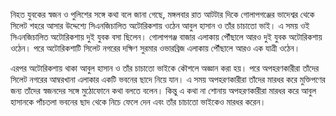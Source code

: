 নিহত যুবকের স্বজন ও পুলিশের সঙ্গে কথা বলে জানা গেছে, মঙ্গলবার রাত আটটার দিকে গোলাপগঞ্জের ভাদেশ্বর থেকে সিলেট শহরে আসার উদ্দেশ্যে সিএনজিচালিত অটোরিকশায় ওঠেন আবুল হাসান ও তাঁর চাচাতো ভাই। এ সময় ওই সিএন‌জিচা‌লিত অটোরিকশায় দুই যুবক বসা ছিলেন। গোলাপগঞ্জ বাজার এলাকায় পৌঁছালে আরও দুই যুবক অটো‌রিকশায় ওঠেন। পরে অটোরিকশাটি সিলেট নগরের দক্ষিণ সুরমার ওভারব্রিজ এলাকায় পৌঁছালে আরও এক যাত্রী ওঠেন।

এরপর অটোরিকশায় থাকা আবুল হাসান ও তাঁর চাচাতো ভাইকে কৌশলে অজ্ঞান করা হয়। পরে অপহরণকারীরা তাঁদের সিলেট নগরের আম্বরখানা এলাকার একটি ভবনের ছাদে নিয়ে যান। এ সময় অপহরণকারীরা তাঁদের মারধর করে মুক্তিপণের জন্য তাঁদের স্বজনদের সঙ্গে মুঠোফোনে কথা বলতে বলেন। কিন্তু এ কথা না শোনায় অপহরণকারীরা মারধর করে আবুল হাসানকে পাঁচতলা ভবনের ছাদ থেকে নিচে ফেলে দেন এবং তাঁর চাচাতো ভাইকেও মারধর করেন।
